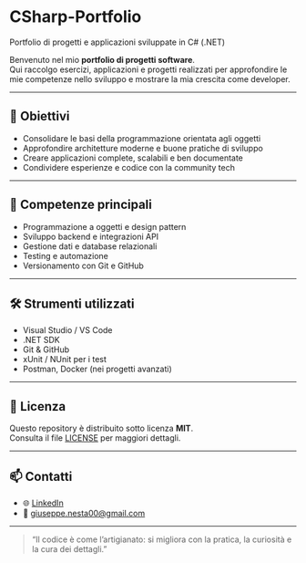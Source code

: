 # CSharp-Portfolio
Portfolio di progetti e applicazioni sviluppate in C# (.NET)

Benvenuto nel mio **portfolio di progetti software**.  
Qui raccolgo esercizi, applicazioni e progetti realizzati per approfondire le mie competenze nello sviluppo e mostrare la mia crescita come developer.

---

## 🚀 Obiettivi
- Consolidare le basi della programmazione orientata agli oggetti  
- Approfondire architetture moderne e buone pratiche di sviluppo  
- Creare applicazioni complete, scalabili e ben documentate  
- Condividere esperienze e codice con la community tech

---

## 🧠 Competenze principali
- Programmazione a oggetti e design pattern  
- Sviluppo backend e integrazioni API  
- Gestione dati e database relazionali  
- Testing e automazione  
- Versionamento con Git e GitHub  

---

## 🛠️ Strumenti utilizzati
- Visual Studio / VS Code  
- .NET SDK  
- Git & GitHub  
- xUnit / NUnit per i test  
- Postman, Docker (nei progetti avanzati)

---

## 📜 Licenza
Questo repository è distribuito sotto licenza **MIT**.  
Consulta il file [LICENSE](./LICENSE) per maggiori dettagli.

---

## 📫 Contatti
- 🌐 [LinkedIn](https://www.linkedin.com/in/giuseppe-nesta/)
- 📧 giuseppe.nesta00@gmail.com

---

> “Il codice è come l’artigianato: si migliora con la pratica, la curiosità e la cura dei dettagli.”


